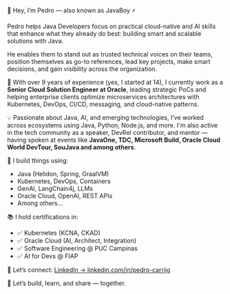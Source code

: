 👋 Hey, I’m Pedro — also known as JavaBoy ⚡

Pedro helps Java Developers focus on practical cloud-native and Al skills that enhance what they already do best: building smart and scalable solutions with Java.

He enables them to stand out as trusted technical voices on their teams, position themselves as go-to references, lead key projects, make smart decisions, and gain visibility across the organization.

🧠 With over 9 years of experience (yes, I started at 14), I currently work as a **Senior Cloud Solution Engineer at Oracle**, leading strategic PoCs and helping enterprise clients optimize microservices architectures with Kubernetes, DevOps, CI/CD, messaging, and cloud-native patterns.

💡 Passionate about Java, AI, and emerging technologies, I’ve worked across ecosystems using Java, Python, Node.js, and more. I'm also active in the tech community as a speaker, DevRel contributor, and mentor — having spoken at events like **JavaOne, TDC, Microsoft Build, Oracle Cloud World DevTour, SouJava and among others**.

🧩 I build things using:
- Java (Helidon, Spring, GraalVM)
- Kubernetes, DevOps, Containers
- GenAI, LangChain4j, LLMs
- Oracle Cloud, OpenAI, REST APIs
- Among others...

📚 I hold certifications in:
- ✅ Kubernetes (KCNA, CKAD)
- ✅ Oracle Cloud (AI, Architect, Integration)
- ✅ Software Engineering @ PUC Campinas
- ✅ AI for Devs @ FIAP

🔗 Let’s connect:
[LinkedIn → linkedin.com/in/pedro-carrijo](https://www.linkedin.com/in/pedro-carrijo)

🌟 Let’s build, learn, and share — together.
